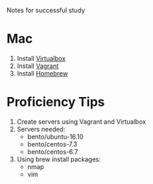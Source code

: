 Notes for successful study

Mac
===

1.	Install [Virtualbox](https://www.virtualbox.org)
2.	Install [Vagrant](https://www.vagrantup,com)
3.	Install [Homebrew](https://brew.sh)

Proficiency Tips
================

1.	Create servers using Vagrant and Virtualbox
2.	Servers needed:
	-	bento/ubuntu-16.10
	-	bento/centos-7.3
	-	bento/centos-6.7
3.	Using brew install packages:
	-	nmap
	-	vim
